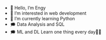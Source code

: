 - 👋 Hello, I’m Engy
- 👀 I’m interested in web development
- 🌱 I’m currently learning Python
- 🗯 Data Analysis and SQL
- 🗯 ML and DL
      Learn one thing every day✌🏻
